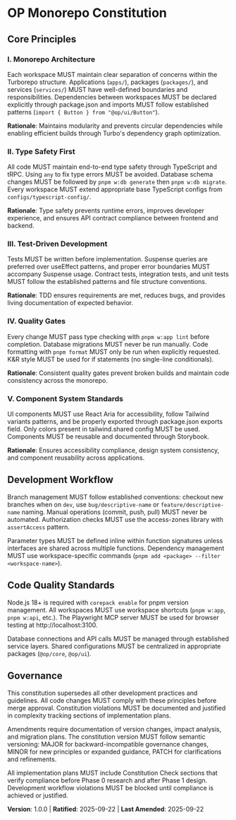 <!--
Sync Impact Report:
- Version change: N/A → 1.0.0 (Initial constitution creation)
- Modified principles: N/A (Initial creation)
- Added sections: All core principles, development workflow, code quality standards, governance
- Removed sections: N/A
- Templates requiring updates:
  ✅ .specify/templates/plan-template.md - Constitution Check section aligned
  ✅ .specify/templates/spec-template.md - Review checklist compatible
  ✅ .specify/templates/tasks-template.md - TDD ordering compatible
- Follow-up TODOs: None
-->

# OP Monorepo Constitution

## Core Principles

### I. Monorepo Architecture
Each workspace MUST maintain clear separation of concerns within the Turborepo structure. Applications (`apps/`), packages (`packages/`), and services (`services/`) MUST have well-defined boundaries and responsibilities. Dependencies between workspaces MUST be declared explicitly through package.json and imports MUST follow established patterns (`import { Button } from "@op/ui/Button"`).

**Rationale**: Maintains modularity and prevents circular dependencies while enabling efficient builds through Turbo's dependency graph optimization.

### II. Type Safety First
All code MUST maintain end-to-end type safety through TypeScript and tRPC. Using `any` to fix type errors MUST be avoided. Database schema changes MUST be followed by `pnpm w:db generate` then `pnpm w:db migrate`. Every workspace MUST extend appropriate base TypeScript configs from `configs/typescript-config/`.

**Rationale**: Type safety prevents runtime errors, improves developer experience, and ensures API contract compliance between frontend and backend.

### III. Test-Driven Development
Tests MUST be written before implementation. Suspense queries are preferred over useEffect patterns, and proper error boundaries MUST accompany Suspense usage. Contract tests, integration tests, and unit tests MUST follow the established patterns and file structure conventions.

**Rationale**: TDD ensures requirements are met, reduces bugs, and provides living documentation of expected behavior.

### IV. Quality Gates
Every change MUST pass type checking with `pnpm w:app lint` before completion. Database migrations MUST never be run manually. Code formatting with `pnpm format` MUST only be run when explicitly requested. K&R style MUST be used for if statements (no single-line conditionals).

**Rationale**: Consistent quality gates prevent broken builds and maintain code consistency across the monorepo.

### V. Component System Standards
UI components MUST use React Aria for accessibility, follow Tailwind variants patterns, and be properly exported through package.json exports field. Only colors present in tailwind.shared config MUST be used. Components MUST be reusable and documented through Storybook.

**Rationale**: Ensures accessibility compliance, design system consistency, and component reusability across applications.

## Development Workflow

Branch management MUST follow established conventions: checkout new branches when on `dev`, use `bug/descriptive-name` or `feature/descriptive-name` naming. Manual operations (commit, push, pull) MUST never be automated. Authorization checks MUST use the access-zones library with `assertAccess` pattern.

Parameter types MUST be defined inline within function signatures unless interfaces are shared across multiple functions. Dependency management MUST use workspace-specific commands (`pnpm add <package> --filter <workspace-name>`).

## Code Quality Standards

Node.js 18+ is required with `corepack enable` for pnpm version management. All workspaces MUST use workspace shortcuts (`pnpm w:app`, `pnpm w:api`, etc.). The Playwright MCP server MUST be used for browser testing at http://localhost:3100.

Database connections and API calls MUST be managed through established service layers. Shared configurations MUST be centralized in appropriate packages (`@op/core`, `@op/ui`).

## Governance

This constitution supersedes all other development practices and guidelines. All code changes MUST comply with these principles before merge approval. Constitution violations MUST be documented and justified in complexity tracking sections of implementation plans.

Amendments require documentation of version changes, impact analysis, and migration plans. The constitution version MUST follow semantic versioning: MAJOR for backward-incompatible governance changes, MINOR for new principles or expanded guidance, PATCH for clarifications and refinements.

All implementation plans MUST include Constitution Check sections that verify compliance before Phase 0 research and after Phase 1 design. Development workflow violations MUST be blocked until compliance is achieved or justified.

**Version**: 1.0.0 | **Ratified**: 2025-09-22 | **Last Amended**: 2025-09-22